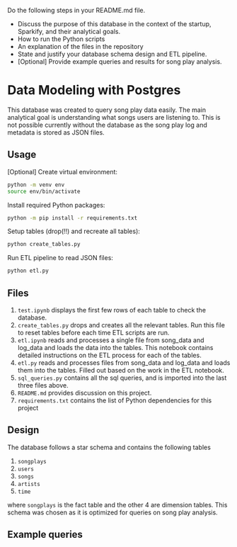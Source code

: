 Do the following steps in your README.md file.
- Discuss the purpose of this database in the context of the startup, Sparkify, and their analytical goals.
- How to run the Python scripts
- An explanation of the files in the repository
- State and justify your database schema design and ETL pipeline.
- [Optional] Provide example queries and results for song play analysis.

# Data Modeling with Postgres

This database was created to query song play data easily. The main analytical goal is understanding what songs users are listening to. This is not possible currently without the database as the song play log and metadata is stored as JSON files.

## Usage

[Optional] Create virtual environment:

```bash
python -m venv env
source env/bin/activate
```

Install required Python packages:

```bash
python -m pip install -r requirements.txt
```

Setup tables (drop(!!) and recreate all tables):

```bash
python create_tables.py
```

Run ETL pipeline to read JSON files:

```bash
python etl.py
```

## Files

1. `test.ipynb` displays the first few rows of each table to check the database.
2. `create_tables.py` drops and creates all the relevant tables. Run this file to reset tables before each time ETL scripts are run.
3. `etl.ipynb` reads and processes a single file from song_data and log_data and loads the data into the tables. This notebook contains detailed instructions on the ETL process for each of the tables.
4. `etl.py` reads and processes files from song_data and log_data and loads them into the tables. Filled out based on the work in the ETL notebook.
5. `sql_queries.py` contains all the sql queries, and is imported into the last three files above.
6. `README.md` provides discussion on this project.
7. `requirements.txt` contains the list of Python dependencies for this project

## Design

The database follows a star schema and contains the following tables

1. `songplays`
2. `users`
3. `songs`
4. `artists`
5. `time`

where `songplays` is the fact table and the other 4 are dimension tables. This schema was chosen as it is optimized for queries on song play analysis.

## Example queries

